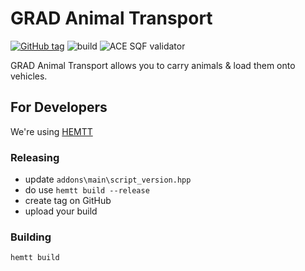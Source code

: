 # GRAD Animal Transport

[![GitHub tag](https://img.shields.io/github/tag/gruppe-adler/grad_animalTransport.svg)](https://github.com/gruppe-adler/grad_animalTransport/releases)
![build](https://github.com/gruppe-adler/grad_animalTransport/workflows/CI/badge.svg)
![ACE SQF validator](https://github.com/gruppe-adler/grad_animalTransport/workflows/ACE%20SQF%20validator/badge.svg)

GRAD Animal Transport allows you to carry animals & load them onto vehicles. 

## For Developers

We're using [HEMTT](https://github.com/synixebrett/HEMTT)

### Releasing

* update `addons\main\script_version.hpp`
* do use `hemtt build --release`
* create tag on GitHub
* upload your build

### Building

`hemtt build`
